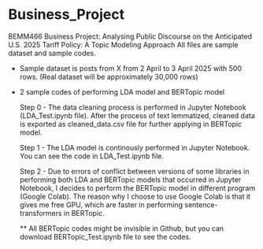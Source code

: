 # Business_Project
BEMM466 Business Project: Analysing Public Discourse on the Anticipated U.S. 2025 Tariff Policy: A Topic Modeling Approach
All files are sample dataset and sample codes.

  - Sample dataset is posts from X from 2 April to 3 April 2025 with 500 rows. (Real dataset will be approximately 30,000 rows)
    
  - 2 sample codes of performing LDA model and BERTopic model
    
    Step 0 - The data cleaning process is performed in Jupyter Notebook (LDA_Test.ipynb file). After the process of text lemmatized, cleaned data is exported as cleaned_data.csv file for further applying in BERTopic model.
    
    Step 1 - The LDA model is continously performed in Jupyter Notebook. You can see the code in LDA_Test.ipynb file.
    
    Step 2 - Due to errors of conflict between versions of some libraries in performing both LDA and BERTopic models that occurred in Jupyter Notebook, I decides to perform the BERTopic model in different program (Google Colab). The reason why I choose to use Google Colab is that it gives me free GPU, which are faster in performing sentence-transformers in BERTopic.
    
    ** All BERTopic codes might be invisible in Github, but you can download BERTopic_Test.ipynb file to see the codes.

